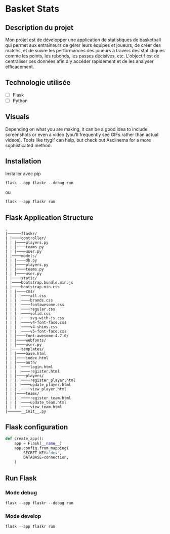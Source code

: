 # Basket Stats

## Description du projet
Mon projet est de développer une application de statistiques de basketball qui permet aux entraîneurs de gérer leurs
équipes et joueurs, de créer des matchs, et de suivre les performances des joueurs à travers
des statistiques comme les points, les rebonds, les passes décisives, etc. L'objectif est de centraliser
ces données afin d'y accéder rapidement et de les analyser efficacement.


## Technologie utilisée
- [ ] Flask
- [ ] Python

## Visuals
Depending on what you are making, it can be a good idea to include screenshots or even a video (you'll frequently see GIFs rather than actual videos). Tools like ttygif can help, but check out Asciinema for a more sophisticated method.

## Installation
Installer avec pip
```python
flask --app flaskr --debug run
```
ou 
```python
flask --app flaskr run
```

## Flask Application Structure 
```
.
|──────flaskr/
| |────controller/
| | |────players.py
| | |────teams.py
| | |────user.py
| |────models/
| | |────db.py
| | |────players.py
| | |────teams.py
| | |────user.py
| |────static/
| |────bootstrap.bundle.min.js
| |────bootstrap.min.css
| | |────css/
| | | |────all.css
| | | |────brands.css
| | | |────fontawesome.css
| | | |────regular.css
| | | |────solid.css
| | | |────svg-with-js.css
| | | |────v4-font-face.css
| | | |────v4-shims.css
| | | |────v5-font-face.css
| | |────font-awesome-4.7.0/
| | |────webfonts/
| | |────user.py
| |────templates/
| | |────base.html
| | |────index.html
| | |────auth/
| | | |────login.html
| | | |────register.html
| | |────players/
| | | |────register_player.html
| | | |────update_player.html
| | | |────view_player.html
| | |────teams/
| | | |────register_team.html
| | | |────update_team.html
| | | |────view_team.html
|──────__init__.py

```
## Flask configuration
```python
def create_app():
    app = Flask(__name__)
    app.config.from_mapping(
        SECRET_KEY='dev',
        DATABASE=connection,
    )
```
## Run Flask
### Mode debug
```python
flask --app flaskr --debug run
```
### Mode develop
```python
flask --app flaskr run
```
